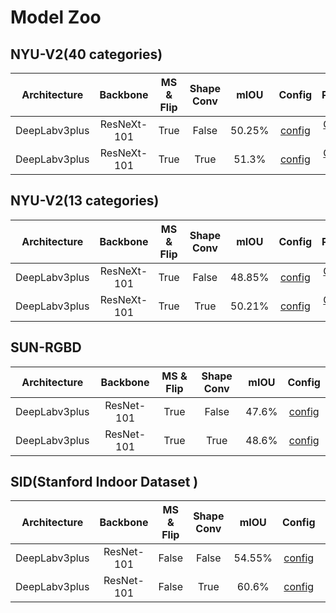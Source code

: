# Model Zoo

## NYU-V2(40 categories)
| Architecture | Backbone | MS & Flip | Shape Conv | mIOU | Config | Params |
|:---:|:---:|:---:|:---:| :---:| :---:| :---:|
| DeepLabv3plus | ResNeXt-101 | True | False | 50.25% | [config](../configs/nyu/nyu40_deeplabv3plus_resnext101_baseline.py) | [Google Drive](https://drive.google.com/file/d/1v652kjDPQ9KlSO4cjazvzX5R-mK72lzP/view?usp=sharing) |
| DeepLabv3plus | ResNeXt-101 | True | True | 51.3% | [config](../configs/nyu/nyu40_deeplabv3plus_resnext101_shape.py) | [Google Drive](https://drive.google.com/file/d/1mZfZu8o4zjuKnLCWo28k0i-uYAl9BqVf/view?usp=sharing) |

## NYU-V2(13 categories)
| Architecture | Backbone | MS & Flip | Shape Conv | mIOU | Config | Params |
|:---:|:---:|:---:|:---:| :---:| :---:| :---:|
| DeepLabv3plus | ResNeXt-101 | True | False | 48.85% | [config](../configs/nyu/nyu13_deeplabv3plus_resnext101_baseline.py) | [Google Drive](https://drive.google.com/file/d/1M9ptiFP-BmLWOr9TiNMYB7YmAC4g7Qvr/view?usp=sharing) |
| DeepLabv3plus | ResNeXt-101 | True | True | 50.21% | [config](../configs/nyu/nyu13_deeplabv3plus_resnext101_shape.py) | [Google Drive](https://drive.google.com/file/d/1BCziuqhpzeLnYGQbiPOTAwU_VVnGHcwF/view?usp=sharing) |


## SUN-RGBD
| Architecture | Backbone | MS & Flip | Shape Conv | mIOU | Config |
|:---:|:---:|:---:|:---:| :---:| :---:|
| DeepLabv3plus | ResNet-101 | True | False | 47.6% | [config](../configs/sun/sun_deeplabv3plus_resnext101_baseline.py) |
| DeepLabv3plus | ResNet-101 | True | True | 48.6% | [config](../configs/sun/sun_deeplabv3plus_resnext101_shape.py) |


## SID(Stanford Indoor Dataset )
| Architecture | Backbone | MS & Flip | Shape Conv | mIOU | Config | Params |
|:---:|:---:|:---:|:---:| :---:| :---:| :---:|
| DeepLabv3plus | ResNet-101 | False | False | 54.55% | [config](../configs/sid/sun_deeplabv3plus_resnext101_baseline.py) | [Google Drive](https://drive.google.com/file/d/1QYGGJe4gqSAT81CxBqpWXZMAz2d3Burg/view?usp=sharing) |
| DeepLabv3plus | ResNet-101 | False | True | 60.6% | [config](../configs/sid/sun_deeplabv3plus_resnext101_shape.py) | [Google Drive](https://drive.google.com/file/d/1PifdqPSltzUP8193j7O5Do1XL7kqdCZv/view?usp=sharing) |


